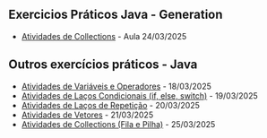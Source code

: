 ## Exercicios Práticos Java - Generation
- [Atividades de Collections](https://github.com/heypamela/collections-java/tree/main/src/collections) - Aula 24/03/2025


 ## Outros exercícios práticos - Java
- [Atividades de Variáveis e Operadores](https://github.com/heypamela/operadores-logicos-java) - 18/03/2025
- [Atividades de Laços Condicionais (if, else, switch)](https://github.com/heypamela/lacos-condicionais-java) - 19/03/2025
- [Atividades de Laços de Repetição](https://github.com/heypamela/lacos-repeticao-java) - 20/03/2025
- [Atividades de Vetores](https://github.com/heypamela/vetores-java/tree/main/src) - 21/03/2025
- [Atividades de Collections (Fila e Pilha)](https://github.com/heypamela/estrutura-de-dados-java) - 25/03/2025
